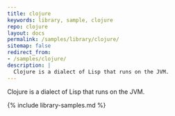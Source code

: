 ```yaml
---
title: clojure
keywords: library, sample, clojure
repo: clojure
layout: docs
permalink: /samples/library/clojure/
sitemap: false
redirect_from:
- /samples/clojure/
description: |
  Clojure is a dialect of Lisp that runs on the JVM.
---
```


Clojure is a dialect of Lisp that runs on the JVM.


{% include library-samples.md %}
